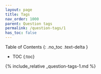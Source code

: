 ```yaml
---
layout: page
title: Tags
nav_order: 1000
parent: Question tags
permalink: /question-tags/1
has_toc: false
---
```

Table of Contents
{: .no_toc .text-delta }

- TOC
{:toc}

{% include_relative _question-tags-1.md %}
